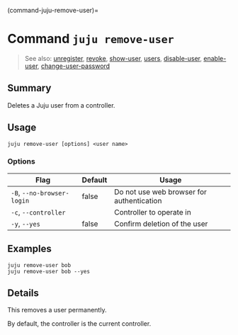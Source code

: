 (command-juju-remove-user)=
# Command `juju remove-user`
> See also: [unregister](#unregister), [revoke](#revoke), [show-user](#show-user), [users](#users), [disable-user](#disable-user), [enable-user](#enable-user), [change-user-password](#change-user-password)

## Summary
Deletes a Juju user from a controller.

## Usage
```juju remove-user [options] <user name>```

### Options
| Flag | Default | Usage |
| --- | --- | --- |
| `-B`, `--no-browser-login` | false | Do not use web browser for authentication |
| `-c`, `--controller` |  | Controller to operate in |
| `-y`, `--yes` | false | Confirm deletion of the user |

## Examples

    juju remove-user bob
    juju remove-user bob --yes


## Details
This removes a user permanently.

By default, the controller is the current controller.